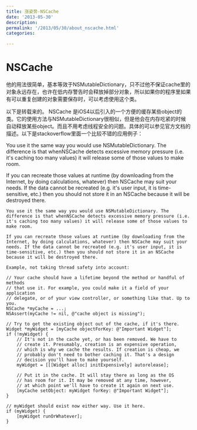 ```yaml
---
title: 涨姿势-NSCache
date: '2013-05-30'
description:
permalink: '/2013/05/30/about_nscache.html'
categories:

---
```


# NSCache
他的用法很简单，基本等效于NSMutableDictionary，只不过他不保证cache里的对象永远存在，也许在低内存警告时会释放掉部分对象，所以如果你的程序里如果有可以重复创建的对象需要保存时，可以考虑使用这个类。

以下是转载来的。
NSCache 是iOS4以后引入的一个方便的缓存某些object的类。它的使用方法与NSMutableDictionary很相似，但是他会在内存吃紧的时候自动释放某些object。而且不用考虑线程安全的问题。具体的可以参见官方文档的描述。以下是stackoverflow里面一个比较不错的应用例子：

You use it the same way you would use NSMutableDictionary. The difference is that whenNSCache detects excessive memory pressure (i.e. it's caching too many values) it will release some of those values to make room.

If you can recreate those values at runtime (by downloading from the Internet, by doing calculations, whatever) then NSCache may suit your needs. If the data cannot be recreated (e.g. it's user input, it is time-sensitive, etc.) then you should not store it in an NSCache because it will be destroyed there.


```
You use it the same way you would use NSMutableDictionary. The difference is that whenNSCache detects excessive memory pressure (i.e. it's caching too many values) it will release some of those values to make room.

If you can recreate those values at runtime (by downloading from the Internet, by doing calculations, whatever) then NSCache may suit your needs. If the data cannot be recreated (e.g. it's user input, it is time-sensitive, etc.) then you should not store it in an NSCache because it will be destroyed there.

Example, not taking thread safety into account:

// Your cache should have a lifetime beyond the method or handful of methods
// that use it. For example, you could make it a field of your application
// delegate, or of your view controller, or something like that. Up to you.
NSCache *myCache = ...;
NSAssert(myCache != nil, @"cache object is missing");

// Try to get the existing object out of the cache, if it's there.
Widget *myWidget = [myCache objectForKey: @"Important Widget"];
if (!myWidget) {
    // It's not in the cache yet, or has been removed. We have to
    // create it. Presumably, creation is an expensive operation,
    // which is why we cache the results. If creation is cheap, we
    // probably don't need to bother caching it. That's a design
    // decision you'll have to make yourself.
    myWidget = [[[Widget alloc] initExpensively] autorelease];

    // Put it in the cache. It will stay there as long as the OS
    // has room for it. It may be removed at any time, however,
    // at which point we'll have to create it again on next use.
    [myCache setObject: myWidget forKey: @"Important Widget"];
}

// myWidget should exist now either way. Use it here.
if (myWidget) {
    [myWidget runOrWhatever];
}
```



